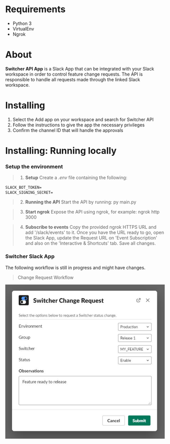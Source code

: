 # Requirements  
- Python 3
- VirtualEnv
- Ngrok

# About  
**Switcher API App** is a Slack App that can be integrated with your Slack workspace in order to control feature change requests.
The API is responsible to handle all requests made through the linked Slack workspace.<br>

# Installing

1. Select the Add app on your workspace and search for Switcher API
2. Follow the instructions to give the app the necessary privileges
3. Confirm the channel ID that will handle the approvals

# Installing: Running locally

### Setup the environment

> 1. **Setup**
Create a *.env* file containing the following:

```
SLACK_BOT_TOKEN=
SLACK_SIGNING_SECRET=
```

> 2. **Running the API**
Start the API by running: py main.py

> 3. **Start ngrok**
Expose the API using ngrok, for example: ngrok http 3000

> 4. **Subscribe to events**
Copy the provided ngrok HTTPS URL and add '/slack/events' to it.
Once you have the URL ready to go, open the Slack App, update the Request URL on 'Event Subscription' and also on the 'Interactive & Shortcuts' tab.
Save all changes.

### Switcher Slack App

The following workflow is still in progress and might have changes.

> Change Request Workflow

![Slack App - Change Request](https://raw.githubusercontent.com/petruki/switcher-slack-app/master/docs/change_request_view.jpg)